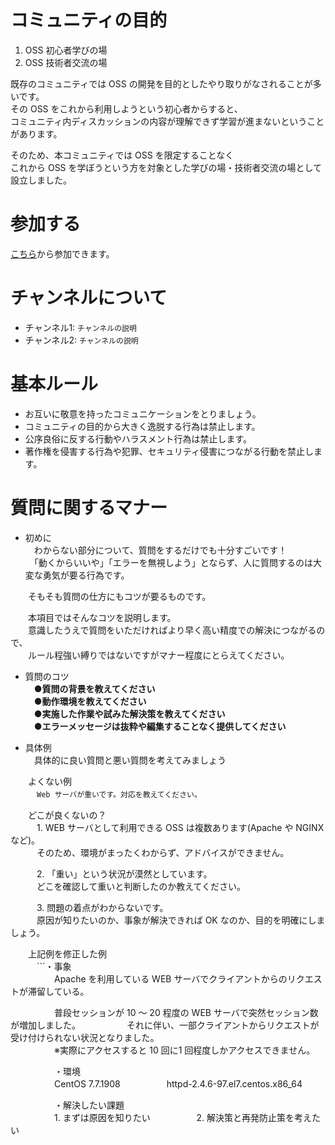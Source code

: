 # コミュニティの目的
1. OSS 初心者学びの場
2. OSS 技術者交流の場

既存のコミュニティでは OSS の開発を目的としたやり取りがなされることが多いです。  
その OSS をこれから利用しようという初心者からすると、  
コミュニティ内ディスカッションの内容が理解できず学習が進まないということがあります。

そのため、本コミュニティでは OSS を限定することなく  
これから OSS を学ぼうという方を対象とした学びの場・技術者交流の場として設立しました。

# 参加する
[こちら](http://sti-testbbs.slack.com)から参加できます。

# チャンネルについて
* チャンネル1: ```チャンネルの説明```
* チャンネル2: ```チャンネルの説明```

# 基本ルール
* お互いに敬意を持ったコミュニケーションをとりましょう。
* コミュニティの目的から大きく逸脱する行為は禁止します。
* 公序良俗に反する行動やハラスメント行為は禁止します。
* 著作権を侵害する行為や犯罪、セキュリティ侵害につながる行動を禁止します。

# 質問に関するマナー
* 初めに  
　わからない部分について、質問をするだけでも十分すごいです！  
　「動くからいいや」「エラーを無視しよう」とならず、人に質問するのは大変な勇気が要る行為です。
 
　　そもそも質問の仕方にもコツが要るものです。

　　本項目ではそんなコツを説明します。  
　　意識したうえで質問をいただければより早く高い精度での解決につながるので、  
　　ルール程強い縛りではないですがマナー程度にとらえてください。
 
* 質問のコツ  
　●**質問の背景を教えてください**  
　●**動作環境を教えてください**  
　●**実施した作業や試みた解決策を教えてください**  
　●**エラーメッセージは抜粋や編集することなく提供してください**  

* 具体例  
　具体的に良い質問と悪い質問を考えてみましょう

　　よくない例  
　　　```Web サーバが重いです。対応を教えてください。```

　　どこが良くないの？  
　　　1. WEB サーバとして利用できる OSS は複数あります(Apache や NGINX など)。  
　　　そのため、環境がまったくわからず、アドバイスができません。

　　　2. 「重い」という状況が漠然としています。  
　　　どこを確認して重いと判断したのか教えてください。

　　　3. 問題の着点がわからないです。  
　　　原因が知りたいのか、事象が解決できれば OK なのか、目的を明確にしましょう。

　　上記例を修正した例  
　　　```・事象  
　　　　　Apache を利用している WEB サーバでクライアントからのリクエストが滞留している。
     
　　　　　普段セッションが 10 ～ 20 程度の WEB サーバで突然セッション数が増加しました。
　　　　　それに伴い、一部クライアントからリクエストが受け付けられない状況となりました。  
　　　　　※実際にアクセスすると 10 回に1 回程度しかアクセスできません。

　　　　　・環境  
　　　　　CentOS 7.7.1908
　　　　　httpd-2.4.6-97.el7.centos.x86_64  

　　　　　・解決したい課題  
　　　　　1. まずは原因を知りたい
　　　　　2. 解決策と再発防止策を考えたい  

```
